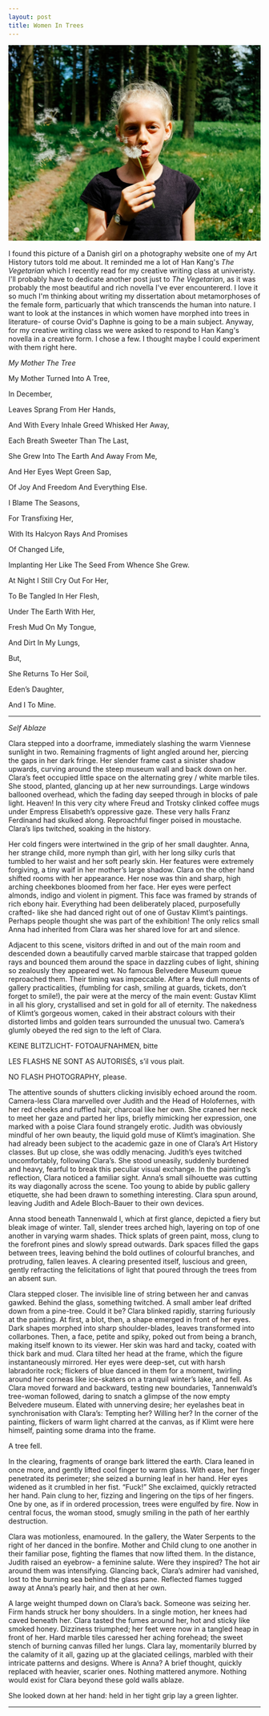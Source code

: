 ```yaml
---
layout: post
title: Women In Trees 
---
```

![group photo](/images/mkj.jpeg)

I found this picture of a Danish girl on a photography website one of my Art History tutors told me about. It reminded me a lot of Han Kang's *The Vegetarian* which I recently read for my creative writing class at univeristy. I'll probably have to dedicate another post just to *The Vegetarian*, as it was probably the most beautiful and rich novella I've ever encountererd. I love it so much I'm thinking about writing my dissertation about metamorphoses of the female form, particuarly that which transcends the human into nature. I want to look at the instances in which women have morphed into trees in literature- of course Ovid's Daphne is going to be a main subject. 
Anyway, for my creative writing class we were asked to respond to Han Kang's novella in a creative form. I chose a few. I thought maybe I could experiment with them right here. 


*My Mother The Tree*


My Mother Turned Into A Tree, 

In December, 

Leaves Sprang From Her Hands, 

And With Every Inhale Greed Whisked Her Away,

Each Breath Sweeter Than The Last,

She Grew Into The Earth And Away From Me, 

And Her Eyes Wept Green Sap, 

Of Joy And Freedom And Everything Else. 

I Blame The Seasons,

For Transfixing Her, 

With Its Halcyon Rays And Promises 

Of Changed Life,

Implanting Her Like The Seed From Whence She Grew. 

At Night I Still Cry Out For Her, 

To Be Tangled In Her Flesh, 

Under The Earth With Her,

Fresh Mud On My Tongue,

And Dirt In My Lungs,

But,

She Returns To Her Soil, 

Eden’s Daughter, 

And I To Mine. 

---
*Self Ablaze*


Clara stepped into a doorframe, immediately slashing the warm Viennese sunlight in two. Remaining fragments of light angled around her, piercing the gaps in her dark fringe. Her slender frame cast a sinister shadow upwards, curving around the steep museum wall and back down on her. Clara’s feet occupied little space on the alternating grey / white marble tiles. She stood, planted, glancing up at her new surroundings. Large windows ballooned overhead, which the fading day seeped through in blocks of pale light. Heaven! In this very city where Freud and Trotsky clinked coffee mugs under Empress Elisabeth’s oppressive gaze. These very halls Franz Ferdinand had skulked along. Reproachful finger poised in moustache. Clara’s lips twitched, soaking in the history. 

Her cold fingers were intertwined in the grip of her small daughter. Anna, her strange child, more nymph than girl, with her long silky curls that tumbled to her waist and her soft pearly skin. Her features were extremely forgiving, a tiny waif in her mother’s large shadow. Clara on the other hand shifted rooms with her appearance. Her nose was thin and sharp, high arching cheekbones bloomed from her face. Her eyes were perfect almonds, indigo and violent in pigment. This face was framed by strands of rich ebony hair. Everything had been deliberately placed, purposefully crafted-  like she had danced right out of one of Gustav Klimt’s paintings. Perhaps people thought she was part of the exhibition! The only relics small Anna had inherited from Clara was her shared love for art and silence. 

Adjacent to this scene, visitors drifted in and out of the main room and descended down a beautifully carved marble staircase that trapped golden rays and bounced them around the space in dazzling cubes of light, shining so zealously they appeared wet. No famous Belvedere Museum queue reproached them. Their timing was impeccable. After a few dull moments of gallery practicalities, (fumbling for cash, smiling at guards, tickets, don’t forget to smile!), the pair were at the mercy of the main event: Gustav Klimt in all his glory, crystallised and set in gold for all of eternity. The nakedness of Klimt’s gorgeous women, caked in their abstract colours with their distorted limbs and golden tears surrounded the unusual two. Camera’s glumly obeyed the red sign to the left of Clara. 

KEINE BLITZLICHT- FOTOAUFNAHMEN, bitte

LES FLASHS NE SONT AS AUTORISÉS, s’il vous plait.

NO FLASH PHOTOGRAPHY, please. 


The attentive sounds of shutters clicking invisibly echoed around the room. Camera-less
Clara marvelled over Judith and the Head of Holofernes, with her red cheeks and ruffled hair, charcoal like her own. She craned her neck to meet her gaze and parted her lips, briefly mimicking her expression, one marked with a poise Clara found strangely erotic. Judith was obviously mindful of her own beauty, the liquid gold muse of Klimt’s imagination. She had already been subject to the academic gaze in one of Clara’s Art History classes. But up close, she was oddly menacing. Judith’s eyes twitched uncomfortably, following Clara’s. She stood uneasily, suddenly burdened and heavy, fearful to break this peculiar visual exchange. In the painting’s reflection, Clara noticed a familiar sight. Anna’s small silhouette was cutting its way diagonally across the scene. Too young to abide by public gallery etiquette, she had been drawn to something interesting. Clara spun around, leaving Judith and Adele Bloch-Bauer to their own devices.

Anna stood beneath Tannenwald I, which at first glance, depicted a fiery but bleak image of winter. Tall, slender trees arched high, layering on top of one another in varying warm shades. Thick splats of green paint, moss, clung to the forefront pines and slowly spread outwards. Dark spaces filled the gaps between trees, leaving behind the bold outlines of colourful branches, and protruding, fallen leaves. A clearing presented itself, luscious and green, gently refracting the felicitations of light that poured through the trees from an absent sun. 

Clara stepped closer. The invisible line of string between her and canvas gawked. Behind the glass, something twitched. A small amber leaf drifted down from a pine-tree. Could it be? Clara blinked rapidly, starring furiously at the painting. At first, a blot, then, a shape emerged in front of her eyes. Dark shapes morphed into sharp shoulder-blades, leaves transformed into collarbones. Then, a face, petite and spiky, poked out from being a branch, making itself known to its viewer. Her skin was hard and tacky, coated with thick bark and mud. Clara tilted her head at the frame, which the figure instantaneously mirrored. Her eyes were deep-set, cut with harsh labradorite rock; flickers of blue danced in them for a moment, twirling around her corneas like ice-skaters on a tranquil winter’s lake, and fell. As Clara moved forward and backward, testing new boundaries, Tannenwald’s tree-woman followed, daring to snatch a glimpse of the now empty Belvedere museum. Elated with unnerving desire; her eyelashes beat in synchronisation with Clara’s: Tempting her? Willing her? In the corner of the painting, flickers of warm light charred at the canvas, as if Klimt were here himself, painting some drama into the frame. 

A tree fell. 

In the clearing, fragments of orange bark littered the earth. Clara leaned in once more, and gently lifted cool finger to warm glass. With ease, her finger penetrated its perimeter; she seized a burning leaf in her hand. Her eyes widened as it crumbled in her fist. “Fuck!” She exclaimed, quickly retracted her hand. Pain clung to her, fizzing and lingering on the tips of her fingers. One by one, as if in ordered procession, trees were engulfed by fire. Now in central focus, the woman stood, smugly smiling in the path of her earthly destruction. 

Clara was motionless, enamoured. In the gallery, the Water Serpents to the right of her danced in the bonfire.  Mother and Child clung to one another in their familiar pose, fighting the flames that now lifted them. In the distance, Judith raised an eyebrow- a feminine salute. Were they inspired? The hot air around them was intensifying. Glancing back, Clara’s admirer had vanished, lost to the burning sea behind the glass pane. Reflected flames tugged away at Anna’s pearly hair, and then at her own. 

A large weight thumped down on Clara’s back. Someone was seizing her. Firm hands struck her bony shoulders. In a single motion, her knees had caved beneath her. Clara tasted the fumes around her, hot and sticky like smoked honey. Dizziness triumphed; her feet were now in a tangled heap in front of her. Hard marble tiles caressed her aching forehead; the sweet stench of burning canvas filled her lungs. Clara lay, momentarily blurred by the calamity of it all, gazing up at the glaciated ceilings, marbled with their intricate patterns and designs. Where is Anna? A brief thought, quickly replaced with heavier, scarier ones. Nothing mattered anymore. Nothing would exist for Clara beyond these gold walls ablaze. 

She looked down at her hand: held in her tight grip lay a green lighter. 

---
